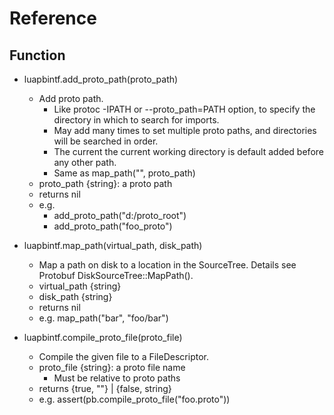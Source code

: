 # Reference

## Function

* luapbintf.add_proto_path(proto_path)
	+ Add proto path.
		- Like protoc -IPATH or --proto_path=PATH option,
		  to specify the directory in which to search for imports.
		- May add many times to set multiple proto paths,
		  and directories will be searched in order.
		- The current the current working directory is default added
		  before any other path.
		- Same as map_path("", proto_path)
	+ proto_path {string}: a proto path
	+ returns nil
	+ e.g.
		- add_proto_path("d:/proto_root")
		- add_proto_path("foo_proto")

* luapbintf.map_path(virtual_path, disk_path)
	+ Map a path on disk to a location in the SourceTree.
	  Details see Protobuf DiskSourceTree::MapPath().
	+ virtual_path {string}
	+ disk_path {string}
	+ returns nil
	+ e.g. map_path("bar", "foo/bar")

* luapbintf.compile_proto_file(proto_file)
	+ Compile the given file to a FileDescriptor.
	+ proto_file {string}: a proto file name
		- Must be relative to proto paths
	+ returns {true, ""} | {false, string}
	+ e.g. assert(pb.compile_proto_file("foo.proto"))


